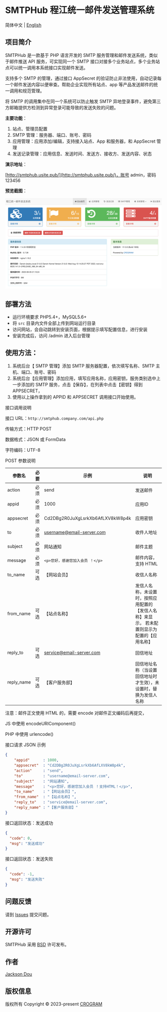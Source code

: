 # SMTPHub 程江统一邮件发送管理系统

简体中文 | [English](./README.md)

## 项目简介

SMTPHub 是一款基于 PHP 语言开发的 SMTP 服务管理和邮件发送系统，类似于邮件推送 API 服务，可实现同一个 SMTP 接口对接多个业务站点，多个业务站点可以统一调用本系统接口实现邮件发送。

支持多个 SMTP 的管理，通过接口 AppSecret 的验证防止非法使用，自动记录每一个邮件发送内容以便审查。帮助企业实现所有站点、app 等产品发送邮件的统一调用和规范管理。

将 SMTP 的调用集中在同一个系统可以防止触发 SMTP 异地登录事件，避免第三方邮箱提供方检测到异常登录可能导致的发送失败的问题。

**主要功能**：

1. 站点、管理员配置
2. SMTP 管理：服务器、端口、账号、密码
3. 应用管理：应用添加/编辑，支持接入站点、App 和服务器，和 AppSecret 管理
4. 发送记录管理：应用信息、发送时间、发送方、接收方、发送内容、状态

**演示地址**：

[http://smtphub.usite.pub/](http://smtphub.usite.pub/)，账号 admin，密码 123456

**预览截图**：

![程江统一邮件发送管理系统](assets/20230605-211342@2x.png)

## 部署方法

- 运行环境要求 PHP5.4+，MySQL5.6+
- 将 `src` 目录内文件全部上传到网站运行目录
- 访问网站，会自动跳转到安装页面，根据提示填写配置信息，进行安装
- 安装完成后，访问 /admin 进入后台管理

## 使用方法：

1. 系统后台【 SMTP 管理】添加 SMTP 服务器配置，依次填写名称、SMTP 主机、端口、账号、密码
2. 系统后台【应用管理】添加应用，填写应用名称，应用密钥，服务类别选中上一步添加的 SMTP 服务，点击【保存】，在列表中点击【密钥】得到 APPSECRET，
3. 使用以上操作拿到的 APPID 和 APPSECRET 调用接口开始使用。

接口调用说明

接口 URL：`http://smtphub.company.com/api.php`

传输方式：HTTP POST

数据格式：JSON 或 FormData

字符编码：UTF-8

POST 参数说明

| 参数名     | 必要 | 示例                             | 说明                                                         |
| ---------- | ---- | -------------------------------- | ------------------------------------------------------------ |
| action     | 必须 | send                             | 发送邮件                                                     |
| appid      | 必须 | 1000                             | 应用ID                                                       |
| appsecret  | 必须 | Cd2DBg2R0JuXgLsrkXb6AfLXV8kW8p4k | 应用密钥                                                     |
| to         | 必须 | username@email-server.com        | 收件人地址                                                   |
| subject    | 必须 | 网站通知                         | 邮件主题                                                     |
| message    | 必须 | `<p>您好，感谢您加入会员 ！</p>` | 邮件内容，支持 HTML                                          |
| to_name    | 可选 | 【网站会员】                     | 收信人名称                                                   |
| from_name  | 可选 | 【站点名称】                     | 发信人名称，未设置时，按照应用配置的【发信人名称】来显示， 若未配置则显示为配置的【应用名称】 |
| reply_to   | 可选 | service@email-server.com         | 回信地址                                                     |
| reply_name | 可选 | 【客户服务部】                   | 回信地址名称（当设置回信地址时才生效），未设置时，替换为发信人名称 |

注意：邮件正文使用 HTML 的，需要 encode 对邮件正文编码后再提交，

JS 中使用 encodeURIComponent()

PHP 中使用 urlencode()

接口请求 JSON 示例

```json
{
    "appid"      : 1000,
    "appsecret"  : "Cd2DBg2R0JuXgLsrkXb6AfLXV8kW8p4k",
    "action"     : "send",
    "to"         : "username@email-server.com",
    "subject"    : "网站通知",
    "message"    : "<p>您好，感谢您加入会员 ！支持HTML！</p>",
    "to_name"    : "【网站会员】",
    "from_name"  : "【站点名称】",
    "reply_to"   : "service@email-server.com",
    "reply_name" : "【客户服务部】"
}
```

接口返回状态：发送成功

```json
{
  "code": 0,
  "msg": "发送成功"
}
```

接口返回状态：发送失败

```json
{
  "code": -1,
  "msg": "发送失败"
}
```

## 问题反馈

请到 [Issues](https://github.com/SMTPHub/SMTPHub/issues) 提交问题。

## 开源许可

SMTPHub 采用 [BSD](./LICENSE) 许可发布。

## 作者

[Jackson Dou](https://github.com/jksdou 'Jackson Dou')

## 版权信息

版权所有 Copyright © 2023-present [CROGRAM](https://crogram.com)
